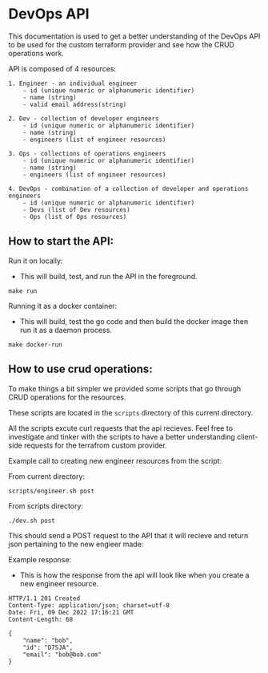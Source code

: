 # DevOps API

This documentation is used to get a better understanding of the DevOps API to be used for the custom terraform provider and see how the CRUD operations work.

API is composed of 4 resources:

```
1. Engineer - an individual engineer
    - id (unique numeric or alphanumeric identifier)
    - name (string)
    - valid email address(string)

2. Dev - collection of developer engineers
    - id (unique numeric or alphanumeric identifier)
    - name (string)
    - engineers (list of engineer resources)

3. Ops - collections of operations engineers
    - id (unique numeric or alphanumeric identifier)
    - name (string)
    - engineers (list of engineer resources)

4. DevOps - combination of a collection of developer and operations engineers
    - id (unique numeric or alphanumeric identifier)
    - Devs (list of Dev resources)
    - Ops (list of Ops resources)
```

## How to start the API:

Run it on locally:
- This will build, test, and run the API in the foreground.
```
make run
```

Running it as a docker container:
-  This will build, test the go code and then build the docker image then run it as a daemon process.
```
make docker-run
```

## How to use crud operations:

To make things a bit simpler we provided some scripts that go through CRUD operations for the resources.

These scripts are located in the `scripts` directory of this current directory.

All the scripts excute curl requests that the api recieves. 
Feel free to investigate and tinker with the scripts to have a better understanding client-side requests for the terrafrom custom provider.

Example call to creating new engineer resources from the script:

From current directory:
```
scripts/engineer.sh post 
```

From scripts directory:
```
./dev.sh post
```

This should send a POST request to the API that it will recieve and return json pertaining to the new engieer made:

Example response:
- This is how the response from the api will look like when you create a new engineer resource.
```
HTTP/1.1 201 Created
Content-Type: application/json; charset=utf-8
Date: Fri, 09 Dec 2022 17:16:21 GMT
Content-Length: 68

{
    "name": "bob",
    "id": "D7SJA",
    "email": "bob@bob.com"
}
```

